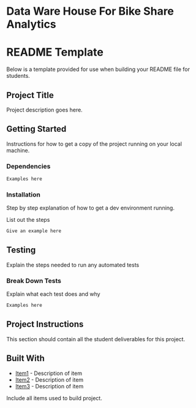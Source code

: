 # Data Ware House For Bike Share Analytics

# README Template

Below is a template provided for use when building your README file for students.

## Project Title

Project description goes here.

## Getting Started

Instructions for how to get a copy of the project running on your local machine.

### Dependencies
```sh
Examples here
```


### Installation

Step by step explanation of how to get a dev environment running.

List out the steps

```sh
Give an example here
```

## Testing

Explain the steps needed to run any automated tests

### Break Down Tests

Explain what each test does and why

```sh
Examples here
```

## Project Instructions

This section should contain all the student deliverables for this project.

## Built With
* [Item1]() - Description of item
* [Item2]() - Description of item
* [Item3]() - Description of item

Include all items used to build project.
